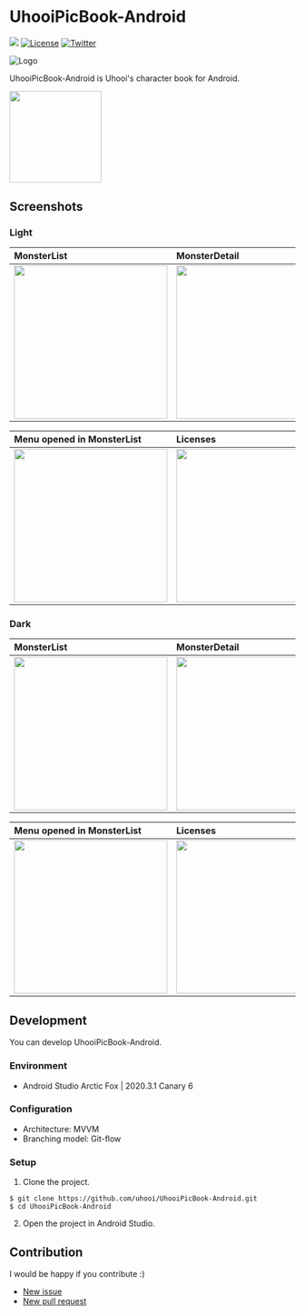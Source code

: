 # UhooiPicBook-Android

[![](https://github.com/uhooi/UhooiPicBook-Android/workflows/CI/badge.svg)](https://github.com/uhooi/UhooiPicBook-Android/actions?query=workflow%3ACI)
[![License](https://img.shields.io/github/license/uhooi/UhooiPicBook-Android)](https://github.com/uhooi/UhooiPicBook-Android/blob/master/LICENSE)
[![Twitter](https://img.shields.io/twitter/url?style=social&url=https%3A%2F%2Ftwitter.com%2Fthe_uhooi)](https://twitter.com/the_uhooi)

![Logo](./docs/logo.png)

UhooiPicBook-Android is Uhooi's character book for Android.

[<img src="./docs/google-play-badge.png" width="161.5">](https://play.google.com/store/apps/details?id=com.theuhooi.uhooipicbook)

## Screenshots

### Light

|MonsterList|MonsterDetail|DancingMonster|
|:--|:--|:--|
|<img src="./docs/screenshots/pixel3a/light/monster_list.png" width="270">|<img src="./docs/screenshots/pixel3a/light/monster_detail.png" width="270">|<img src="./docs/screenshots/pixel3a/light/dancing_monster.png" width="270">|

|Menu opened in MonsterList|Licenses|
|:--|:--|
|<img src="./docs/screenshots/pixel3a/light/menu_opened_in_monster_list.png" width="270">|<img src="./docs/screenshots/pixel3a/light/oss_licenses_menu.png" width="270">|

### Dark

|MonsterList|MonsterDetail|DancingMonster|
|:--|:--|:--|
|<img src="./docs/screenshots/pixel3a/dark/monster_list.png" width="270">|<img src="./docs/screenshots/pixel3a/dark/monster_detail.png" width="270">|<img src="./docs/screenshots/pixel3a/dark/dancing_monster.png" width="270">|

|Menu opened in MonsterList|Licenses|
|:--|:--|
|<img src="./docs/screenshots/pixel3a/dark/menu_opened_in_monster_list.png" width="270">|<img src="./docs/screenshots/pixel3a/dark/oss_licenses_menu.png" width="270">|

## Development

You can develop UhooiPicBook-Android.

### Environment

- Android Studio Arctic Fox | 2020.3.1 Canary 6

### Configuration

- Architecture: MVVM
- Branching model: Git-flow

### Setup

1. Clone the project.

```
$ git clone https://github.com/uhooi/UhooiPicBook-Android.git
$ cd UhooiPicBook-Android
```

2. Open the project in Android Studio.

## Contribution

I would be happy if you contribute :)

- [New issue](https://github.com/uhooi/UhooiPicBook-Android/issues/new)
- [New pull request](https://github.com/uhooi/UhooiPicBook-Android/compare)
